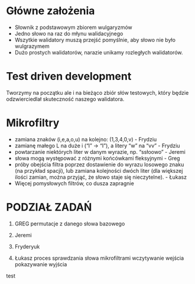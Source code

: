 # Główne założenia
- Słownik z podstawowym zbiorem wulgaryzmów
- Jedno słowo na raz do młynu walidacyjnego
- Wszytkie walidatory muszą przejść pomyślnie, aby słowo nie było wulgrazymem
- Dużo prostych walidatorów, narazie unikamy rozległych walidatorów.
 
# Test driven development
Tworzymy na początku ale i na bieżąco zbiór słów testowych, który będzie odzwierciedlał skuteczność naszego walidatora.

# Mikrofiltry
- zamiana znaków (i,e,a,o,u) na kolejno: (1,3,4,0,v) - Frydziu
- zamianę małego L na duże i (“l” -> “I”), a litery “w” na “vv” - Frydziu
- powtarzanie niektórych liter w danym wyrazie, np. “ssłoowo” - Jeremi
- słowa mogą występować z różnymi końcówkami fleksyjnymi - Greg
- próby obejścia filtra poprzez dostawienie do wyrazu losowego znaku (na przykład
spacji), lub zamiana kolejności dwóch liter (dla większej ilości zamian, można
przyjąć, że słowo staje się nieczytelne). - Łukasz
- Więcej pomysłowych filtrów, co dusza zapragnie

# PODZIAŁ ZADAŃ
1. GREG
permutacje z danego słowa bazowego
2. Jeremi

4. Fryderyuk

6. Łukasz
proces sprawdzania słowa mikrofiltrami
wczytywanie wejścia
pokazywanie wyjścia

test
